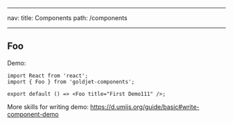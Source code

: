 <!--
 * @Date: 2022-09-01 18:21:54
 * @LastEditors: 追随
 * @LastEditTime: 2022-09-01 19:12:19
-->

---

nav: title: Components path: /components

---

## Foo

Demo:

```tsx
import React from 'react';
import { Foo } from 'goldjet-components';

export default () => <Foo title="First Demo111" />;
```

More skills for writing demo: https://d.umijs.org/guide/basic#write-component-demo
